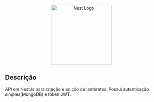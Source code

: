 <p align="center">
  <a href="http://nestjs.com/" target="blank"><img src="https://nestjs.com/img/logo-small.svg" width="200" alt="Nest Logo" /></a>
</p>

## Descrição
API em NestJs para criação e edição de lembretes. Possui autenticação simples(MongoDB) e token JWT.